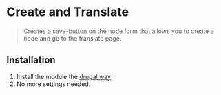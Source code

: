 # Create and Translate

> Creates a save-button on the node form that allows you to create a node and go to the translate page.

## Installation

1. Install the module the [drupal way](https://www.drupal.org/documentation/install/modules-themes/modules-8)
2. No more settings needed.
